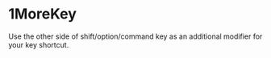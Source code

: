 # 1MoreKey
Use the other side of shift/option/command key as an additional modifier for your key shortcut.
